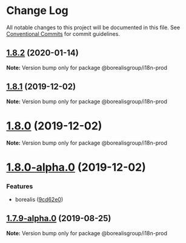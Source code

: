 # Change Log

All notable changes to this project will be documented in this file.
See [Conventional Commits](https://conventionalcommits.org) for commit guidelines.

## [1.8.2](https://github.com/borealisgroup/borealis/tree/master/packages/@borealisgroup/i18n-prod/compare/@borealisgroup/i18n-prod@1.8.1...@borealisgroup/i18n-prod@1.8.2) (2020-01-14)

**Note:** Version bump only for package @borealisgroup/i18n-prod





## [1.8.1](https://github.com/borealisgroup/borealis/tree/master/packages/@borealisgroup/i18n-prod/compare/@borealisgroup/i18n-prod@1.8.0...@borealisgroup/i18n-prod@1.8.1) (2019-12-02)

**Note:** Version bump only for package @borealisgroup/i18n-prod





# [1.8.0](https://github.com/borealisgroup/borealis/tree/master/packages/@borealisgroup/i18n-prod/compare/@borealisgroup/i18n-prod@1.8.0-alpha.0...@borealisgroup/i18n-prod@1.8.0) (2019-12-02)

**Note:** Version bump only for package @borealisgroup/i18n-prod





# [1.8.0-alpha.0](https://github.com/borealisgroup/borealis/tree/master/packages/@borealisgroup/i18n-prod/compare/@borealisgroup/i18n-prod@1.7.9-alpha.0...@borealisgroup/i18n-prod@1.8.0-alpha.0) (2019-12-02)


### Features

* borealis ([9cd62e0](https://github.com/borealisgroup/borealis/tree/master/packages/@borealisgroup/i18n-prod/commit/9cd62e08da44be893507f69f85e3763609e2139f))






## [1.7.9-alpha.0](https://github.com/borealisgroup/borealis/tree/master/packages/@borealisgroup/i18n-prod/compare/@borealisgroup/i18n-prod@1.7.8...@borealisgroup/i18n-prod@1.7.9-alpha.0) (2019-08-25)

**Note:** Version bump only for package @borealisgroup/i18n-prod
